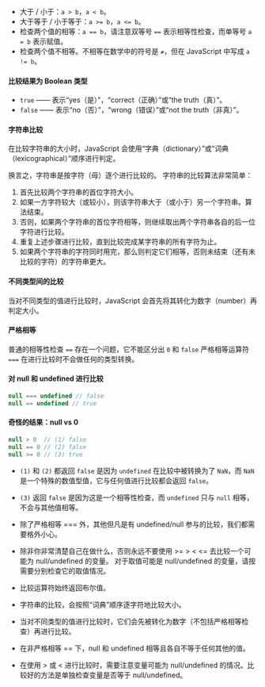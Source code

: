 * 大于 / 小于：`a > b`，`a < b`。
* 大于等于 / 小于等于：`a >= b`，`a <= b`。
* 检查两个值的相等：`a == b`，请注意双等号 `==` 表示相等性检查，而单等号 `a = b` 表示赋值。
* 检查两个值不相等。不相等在数学中的符号是 `≠`，但在 JavaScript 中写成 `a != b`。

#### 比较结果为 Boolean 类型
* `true` —— 表示“yes（是）”，“correct（正确）”或“the truth（真）”。
* `false` —— 表示“no（否）”，“wrong（错误）”或“not the truth（非真）”。

#### 字符串比较
在比较字符串的大小时，JavaScript 会使用“字典（dictionary）”或“词典（lexicographical）”顺序进行判定。

换言之，字符串是按字符（母）逐个进行比较的。
字符串的比较算法非常简单：

1. 首先比较两个字符串的首位字符大小。
2. 如果一方字符较大（或较小），则该字符串大于（或小于）另一个字符串。算法结束。
3. 否则，如果两个字符串的首位字符相等，则继续取出两个字符串各自的后一位字符进行比较。
4. 重复上述步骤进行比较，直到比较完成某字符串的所有字符为止。
5. 如果两个字符串的字符同时用完，那么则判定它们相等，否则未结束（还有未比较的字符）的字符串更大。

#### 不同类型间的比较
当对不同类型的值进行比较时，JavaScript 会首先将其转化为数字（number）再判定大小。

#### 严格相等
普通的相等性检查 `==` 存在一个问题，它不能区分出 `0` 和 `false`
严格相等运算符 `===` 在进行比较时不会做任何的类型转换。

#### 对 null 和 undefined 进行比较
```js
null === undefined // false
null == undefined // true
```
#### 奇怪的结果：null vs 0
```js
null > 0  // (1) false
null == 0 // (2) false
null >= 0 // (3) true
```
* `(1)` 和 `(2)` 都返回 `false` 是因为 `undefined` 在比较中被转换为了 `NaN`，而 `NaN` 是一个特殊的数值型值，它与任何值进行比较都会返回 `false`。
* `(3)` 返回 `false` 是因为这是一个相等性检查，而 `undefined` 只与 `null` 相等，不会与其他值相等。

* 除了严格相等 === 外，其他但凡是有 undefined/null 参与的比较，我们都需要格外小心。
* 除非你非常清楚自己在做什么，否则永远不要使用 >= > < <= 去比较一个可能为 null/undefined 的变量。
对于取值可能是 null/undefined 的变量，请按需要分别检查它的取值情况。

* 比较运算符始终返回布尔值。
* 字符串的比较，会按照“词典”顺序逐字符地比较大小。
* 当对不同类型的值进行比较时，它们会先被转化为数字（不包括严格相等检查）再进行比较。
* 在非严格相等 == 下，null 和 undefined 相等且各自不等于任何其他的值。
* 在使用 > 或 < 进行比较时，需要注意变量可能为 null/undefined 的情况。比较好的方法是单独检查变量是否等于 null/undefined。